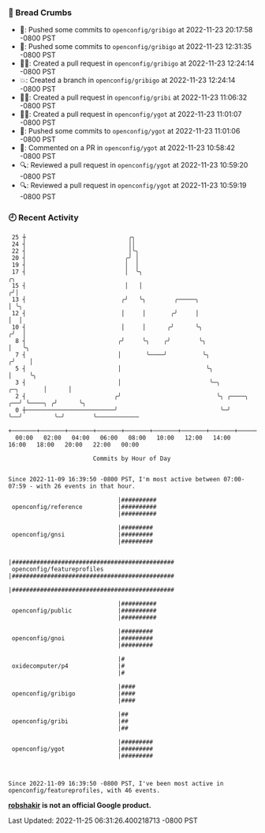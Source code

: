 ### 🍞 Bread Crumbs

 * 🚢: Pushed some commits to `openconfig/gribigo` at 2022-11-23 20:17:58 -0800 PST
 * 🚢: Pushed some commits to `openconfig/gribigo` at 2022-11-23 12:31:35 -0800 PST
 * ✍🏼: Created a pull request in `openconfig/gribigo` at 2022-11-23 12:24:14 -0800 PST
 * 💥: Created a branch in `openconfig/gribigo` at 2022-11-23 12:24:14 -0800 PST
 * ✍🏼: Created a pull request in `openconfig/gribi` at 2022-11-23 11:06:32 -0800 PST
 * ✍🏼: Created a pull request in `openconfig/ygot` at 2022-11-23 11:01:07 -0800 PST
 * 🚢: Pushed some commits to `openconfig/ygot` at 2022-11-23 11:01:06 -0800 PST
 * 💬: Commented on a PR in  `openconfig/ygot` at 2022-11-23 10:58:42 -0800 PST
 * 🔍: Reviewed a pull request in  `openconfig/ygot` at 2022-11-23 10:59:20 -0800 PST
 * 🔍: Reviewed a pull request in  `openconfig/ygot` at 2022-11-23 10:59:19 -0800 PST

### 🕘 Recent Activity
```
 25 ┼                             ╭╮
 24 ┤                             ││
 22 ┤                             │╰╮
 20 ┤                            ╭╯ │
 19 ┤                            │  │
 17 ┤                            │  ╰╮                                                ╭╮
 15 ┤                            │   │                                               ╭╯│
 13 ┤                           ╭╯   ╰╮        ╭─────╮                               │ ╰╮
 12 ┤                           │     │       ╭╯     │                               │  │
 10 ┤                           │     │      ╭╯      ╰╮                             ╭╯  │
  8 ┤                          ╭╯     ╰╮    ╭╯        ╰╮                            │   ╰╮
  7 ┤                          │       ╰────╯          ╰╮                          ╭╯    │
  5 ┤                          │                        ╰╮                         │     ╰╮
  3 ┤                          │                         ╰─╮             ╭─╮       │      │
  2 ┤                         ╭╯                           ╰╮ ╭────╮  ╭──╯ ╰────╮ ╭╯      ╰╮
  0 ┼─────────────────────────╯                             ╰─╯    ╰──╯         ╰─╯        ╰────────────
    +───────+───────+───────+───────+───────+───────+───────+───────+───────+───────+───────+───────+────
  00:00   02:00   04:00   06:00   08:00   10:00   12:00   14:00   16:00   18:00   20:00   22:00   00:00   

						Commits by Hour of Day


Since 2022-11-09 16:39:50 -0800 PST, I'm most active between 07:00-07:59 - with 26 events in that hour.

```



```
                               |##########
 openconfig/reference          |##########
                               |##########

                               |#########
 openconfig/gnsi               |#########
                               |#########

                               |##############################################
 openconfig/featureprofiles    |##############################################
                               |##############################################

                               |##########
 openconfig/public             |##########
                               |##########

                               |#########
 openconfig/gnoi               |#########
                               |#########

                               |#
 oxidecomputer/p4              |#
                               |#

                               |####
 openconfig/gribigo            |####
                               |####

                               |##
 openconfig/gribi              |##
                               |##

                               |#########
 openconfig/ygot               |#########
                               |#########



Since 2022-11-09 16:39:50 -0800 PST, I've been most active in openconfig/featureprofiles, with 46 events.

```
**[robshakir](mailto:robjs@google.com) is not an official Google product.**  


Last Updated: 2022-11-25 06:31:26.400218713 -0800 PST
